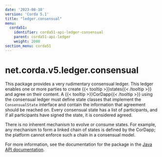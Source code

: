 ```yaml
---
date: '2023-08-10'
version: 'Corda 5.1'
title: "ledger.consensual"
menu:
  corda51:
    identifier: corda51-api-ledger-consensual
    parent: corda51-api-ledger
    weight: 2000
section_menu: corda51
---
```

# net.corda.v5.ledger.consensual

This package provides a very rudimentary consensual ledger. This ledger enables one or more parties to create {{< tooltip >}}states{{< /tooltip >}} and agree on their content.
A {{< tooltip >}}CorDapp{{< /tooltip >}} using the consensual ledger must define state classes that implement the `ConsensualState` interface and contain the information that
agreement should be reached on.
Every consensual state has a list of participants, and if all participants have signed the state, it is considered agreed.

There is no inherent mechanism to evolve or consume states. For example, any mechanism to form a linked chain of states is defined by the CorDapp; the platform cannot enforce such a chain in a consensual model.

For more information, see the documentation for the package in the <a href="../../../../../../api-ref/corda/{{<version-num>}}/net/corda/v5/ledger/consensual/package-summary.html" target=" blank">Java API documentation</a>.
